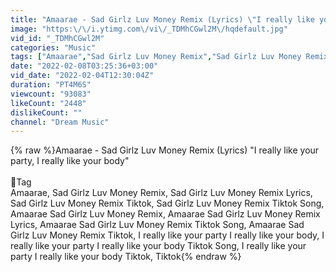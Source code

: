 ```yaml
---
title: "Amaarae - Sad Girlz Luv Money Remix (Lyrics) \"I really like your party, I really like your body\""
image: "https:\/\/i.ytimg.com\/vi\/_TDMhCGwl2M\/hqdefault.jpg"
vid_id: "_TDMhCGwl2M"
categories: "Music"
tags: ["Amaarae","Sad Girlz Luv Money Remix","Sad Girlz Luv Money Remix Lyrics"]
date: "2022-02-08T03:25:36+03:00"
vid_date: "2022-02-04T12:30:04Z"
duration: "PT4M6S"
viewcount: "93083"
likeCount: "2448"
dislikeCount: ""
channel: "Dream Music"
---
```

{% raw %}Amaarae - Sad Girlz Luv Money Remix (Lyrics) &quot;I really like your party, I really like your body&quot;<br /><br />📝Tag<br />Amaarae, Sad Girlz Luv Money Remix, Sad Girlz Luv Money Remix Lyrics, Sad Girlz Luv Money Remix Tiktok, Sad Girlz Luv Money Remix Tiktok Song, Amaarae Sad Girlz Luv Money Remix, Amaarae Sad Girlz Luv Money Remix Lyrics, Amaarae Sad Girlz Luv Money Remix Tiktok Song, Amaarae Sad Girlz Luv Money Remix Tiktok, I really like your party I really like your body, I really like your party I really like your body Tiktok Song, I really like your party I really like your body Tiktok, Tiktok{% endraw %}
